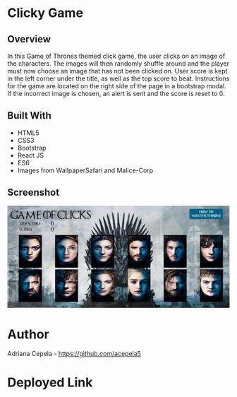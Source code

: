 # Clicky Game

## Overview
In this Game of Thrones themed click game, the user clicks on an image of the characters. The images will then randomly shuffle around and the player must now choose an image that has not been clicked on. User score is kept in the left corner under the title, as well as the top score to beat. Instructions for the game are located on the right side of the page in a bootstrap modal. If the incorrect image is chosen, an alert is sent and the score is reset to 0. 

## Built With
- HTML5
- CSS3
- Bootstrap
- React JS
- ES6
- Images from WallpaperSafari and Malice-Corp

## Screenshot
![ ](/Screenshot(18).png)

# Author
Adriana Cepela - https://github.com/acepela5

# Deployed Link

